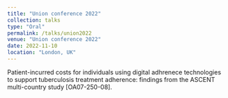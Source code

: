 ```yaml
---
title: "Union conference 2022"
collection: talks
type: "Oral"
permalink: /talks/union2022
venue: "Union conference 2022"
date: 2022-11-10
location: "London, UK"
---
```


Patient-incurred costs for individuals using digital adhrenece technologies to support tuberculosis treatment adherence: findings from the ASCENT multi-country study [OA07-250-08].
